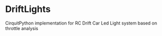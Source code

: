 # DriftLights
CirquitPython implementation for RC Drift Car Led Light system based on throttle analysis
